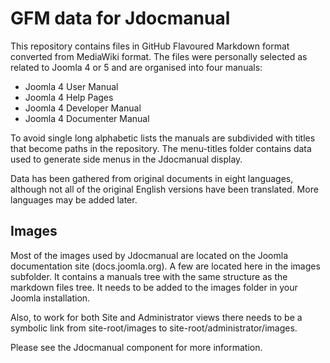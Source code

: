 # GFM data for Jdocmanual

This repository contains files in GitHub Flavoured Markdown format converted
from MediaWiki format. The files were personally selected as related
to Joomla 4 or 5 and are organised into four manuals:

- Joomla 4 User Manual
- Joomla 4 Help Pages
- Joomla 4 Developer Manual
- Joomla 4 Documenter Manual

To avoid single long alphabetic lists the manuals are subdivided with
titles that become paths in the repository. The menu-titles folder contains
data used to generate side menus in the Jdocmanual display.

Data has been gathered from original documents in eight languages,
although not all of the original English versions have been translated.
More languages may be added later.

## Images

Most of the images used by Jdocmanual are located on the Joomla documentation 
site (docs.joomla.org). A few are located here in the images subfolder. It
contains a manuals tree with the same structure as the markdown files tree.
It needs to be added to the images folder in your Joomla installation.

Also, to work for both Site and Administrator views there needs to be a 
symbolic link from site-root/images to site-root/administrator/images. 

Please see the Jdocmanual component for more information.